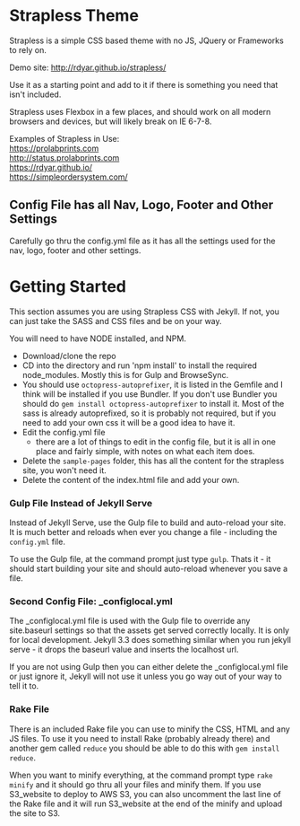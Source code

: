 # Strapless Theme

Strapless is a simple CSS based theme with no JS, JQuery or Frameworks to rely on.

Demo site: http://rdyar.github.io/strapless/

Use it as a starting point and add to it if there is something you need that isn't included.

Strapless uses Flexbox in a few places, and should work on all modern browsers and devices, but will likely break on IE 6-7-8.

Examples of Strapless in Use:  
https://prolabprints.com  
http://status.prolabprints.com  
https://rdyar.github.io/  
https://simpleordersystem.com/  

## Config File has all Nav, Logo, Footer and Other Settings

Carefully go thru the config.yml file as it has all the settings used for the nav, logo, footer and other settings.

# Getting Started

This section assumes you are using Strapless CSS with Jekyll. If not, you can just take the SASS and CSS files and be on your way.

You will need to have NODE installed, and NPM.

- Download/clone the repo
- CD into the directory and run 'npm install' to install the required node_modules. Mostly this is for Gulp and BrowseSync.
- You should use `octopress-autoprefixer`, it is listed in the Gemfile and I think will be installed if you use Bundler. If you don't use Bundler you should do `gem install octopress-autoprefixer` to install it. Most of the sass is already autoprefixed, so it is probably not required, but if you need to add your own css it will be a good idea to have it.
- Edit the config.yml file
	- there are a lot of things to edit in the config file, but it is all in one place and fairly simple, with notes on what each item does.
- Delete the `sample-pages` folder, this has all the content for the strapless site, you won't need it.
- Delete the content of the index.html file and add your own.

### Gulp File Instead of Jekyll Serve

Instead of Jekyll Serve, use the Gulp file to build and auto-reload your site. It is much better and reloads when ever you change a file - including the `config.yml` file.

To use the Gulp file, at the command prompt just type `gulp`. Thats it - it should start building your site and should auto-reload whenever you save a file.

### Second Config File: _configlocal.yml

The _configlocal.yml file is used with the Gulp file to override any site.baseurl settings so that the assets get served correctly locally. It is only for local development. Jekyll 3.3 does something similar when you run jekyll serve - it drops the baseurl value and inserts the localhost url.

If you are not using Gulp then you can either delete the _configlocal.yml file or just ignore it, Jekyll will not use it unless you go way out of your way to tell it to.

### Rake File

There is an included Rake file you can use to minify the CSS, HTML and any JS files. To use it you need to install Rake (probably already there) and another gem called `reduce` you should be able to do this with `gem install reduce`.

When you want to minify everything, at the command prompt type `rake minify` and it should go thru all your files and minify them. If you use S3_website to deploy to AWS S3, you can also uncomment the last line of the Rake file and it will run S3_website at the end of the minify and upload the site to S3.
